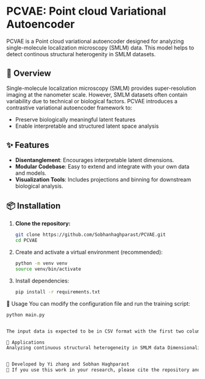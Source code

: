 # PCVAE: Point cloud Variational Autoencoder

PCVAE is a Point cloud variational autoencoder designed for analyzing single-molecule localization microscopy (SMLM) data. This model helps to detect continous structural heterogenity in SMLM datasets.

## 📌 Overview

Single-molecule localization microscopy (SMLM) provides super-resolution imaging at the nanometer scale. However, SMLM datasets often contain variability due to technical or biological factors. PCVAE introduces a contrastive variational autoencoder framework to:

- Preserve biologically meaningful latent features
- Enable interpretable and structured latent space analysis

## ✨ Features

- **Disentanglement**: Encourages interpretable latent dimensions.
- **Modular Codebase**: Easy to extend and integrate with your own data and models.
- **Visualization Tools**: Includes projections and binning for downstream biological analysis.

## 📦 Installation

1. **Clone the repository:**
   
   ```bash
   git clone https://github.com/Sobhanhaghparast/PCVAE.git
   cd PCVAE
   
2. Create and activate a virtual environment (recommended):

   ```bash
   python -m venv venv
   source venv/bin/activate

3. Install dependencies:

   ```bash
   pip install -r requirements.txt


🚀 Usage
You can modify the configuration file and run the training script:

   ```bash
   python main.py


The input data is expected to be in CSV format with the first two columns representing x and y coordinates. Reconstructed outputs, latent spaces, and labels should be structured accordingly (see /data folder for examples).

🧠 Applications
Analyzing continuous structural heterogeneity in SMLM data Dimensionality reduction for microscopy data Interpretable representations in biomedical imaging


🔬 Developed by Yi zhang and Sobhan Haghparast
🧪 If you use this work in your research, please cite the repository and the associated publication when available.

